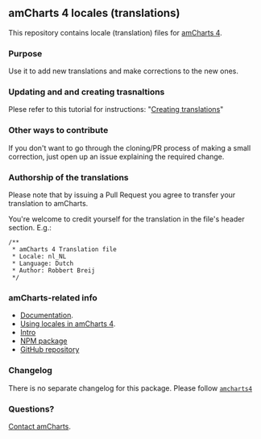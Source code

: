 ## amCharts 4 locales (translations)

This repository contains locale (translation) files for [amCharts 4](https://www.amcharts.com/v4).


### Purpose

Use it to add new translations and make corrections to the new ones.


### Updating and and creating trasnaltions

Plese refer to this tutorial for instructions: "[Creating translations](https://www.amcharts.com/docs/v4/tutorials/creating-translations/)"


### Other ways to contribute

If you don't want to go through the cloning/PR process of making a small
correction, just open up an issue explaining the required change.


### Authorship of the translations

Please note that by issuing a Pull Request you agree to transfer your
translation to amCharts.

You're welcome to credit yourself for the translation in the file's header
section. E.g.:

```
/**
 * amCharts 4 Translation file
 * Locale: nl_NL
 * Language: Dutch
 * Author: Robbert Breij
 */
```


### amCharts-related info

* [Documentation](https://www.amcharts.com/docs/v4).
* [Using locales in amCharts 4](https://www.amcharts.com/docs/v4/concepts/locales/).
* [Intro](https://www.amcharts.com/v4)
* [NPM package](https://www.npmjs.com/package/@amcharts/amcharts4)
* [GitHub repository](https://github.com/amcharts/amcharts4)


### Changelog

There is no separate changelog for this package. Please follow
[`amcharts4`](https://github.com/amcharts/amcharts4/blob/master/dist/script/CHANGELOG.md)


### Questions?

[Contact amCharts](mailto:contact@amcharts.com).
